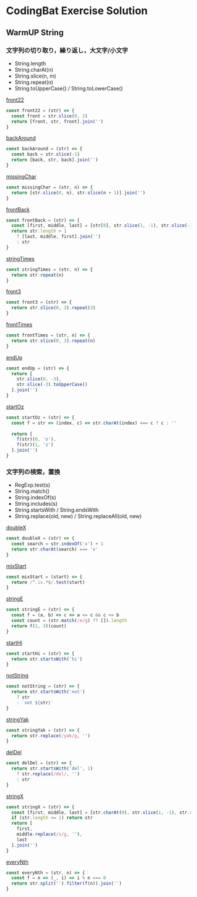 # CodingBat Exercise Solution

## WarmUP String

### 文字列の切り取り，繰り返し，大文字/小文字

- String.length
- String.charAt(n)
- String.slice(n, m)
- String.repeat(n)
- String.toUpperCase() / String.toLowerCase()

[front22](../spec/front22.spec.js)
```js
const front22 = (str) => {
  const front = str.slice(0, 2)
  return [front, str, front].join('')
}
```

[backAround](../spec/backAround.spec.js)
```js
const backAround = (str) => {
  const back = str.slice(-1)
  return [back, str, back].join('')
}
```
[missingChar](../spec/missingChar.spec.js)
```js
const missingChar = (str, n) => {
  return [str.slice(0, n), str.slice(n + 1)].join('')
}
```
[frontBack](../spec/frontBack.spec.js)
```js
const frontBack = (str) => {
  const [first, middle, last] = [str[0], str.slice(1, -1), str.slice(-1)]
  return str.length > 1
    ? [last, middle, first].join('')
    : str
}
```
[stringTimes](../spec/frontBack.spec.js)
```js
const stringTimes = (str, n) => {
  return str.repeat(n)
}
```
[front3](../spec/front3.spec.js)
```js
const front3 = (str) => {
  return str.slice(0, 3).repeat(3)
}
```
[frontTimes](../spec/frontTimes.spec.js)
```js
const frontTimes = (str, n) => {
  return str.slice(0, 3).repeat(n)
}
```

[endUp](../spec/endUp.spec.js)
```js
const endUp = (str) => {
  return [
    str.slice(0, -3),
    str.slice(-3).toUpperCase()
  ].join('')
}
```
[startOz](../spec/startOz.spec.js)
```js
const startOz = (str) => {
  const f = str => (index, c) => str.charAt(index) === c ? c : ''
  
  return [
    f(str)(0, 'o'),
    f(str)(1, 'z')
  ].join('')
}
```

### 文字列の検索，置換

- RegExp.test(s)
- String.match()
- String.indexOf(s)
- String.includes(s)
- String.startsWith / String.endsWith
- String.replace(old, new) / String.replaceAll(old, new)

[doubleX](../spec/doubleX.spec.js)
```js
const doubleX = (str) => {
  const search = str.indexOf('x') + 1
  return str.charAt(search) === 'x'
}
```

[mixStart](../spec/mixStart.spec.js)
```js
const mixStart = (start) => {
  return /^.ix.*$/.test(start)
}
```

[stringE](../spec/stringE.spec.js)
```js
const stringE = (str) => {
  const f = (a, b) => c => a <= c && c <= b
  const count = (str.match(/e/g) ?? []).length
  return f(1, 3)(count)
}
```

[startHi](../spec/startHi.spec.js)
```js
const startHi = (str) => {
  return str.startsWith('hi')
}
```
[notString](../spec/notString.spec.js)
```js
const notString = (str) => {
  return str.startsWith('not')
    ? str
    : `not ${str}`
}
```

[stringYak](../spec/stringYak.spec.js)
```js
const stringYak = (str) => {
  return str.replace(/yak/g, '')
}
```

[delDel](../spec/delDel.spec.js)
```js
const delDel = (str) => {
  return str.startsWith('del', 1)
    ? str.replace(/del/, '')
    : str
}
```

[stringX](../spec/stringX.spec.js)
```js
const stringX = (str) => {
  const [first, middle, last] = [str.charAt(0), str.slice(1, -1), str.slice(-1)]
  if (str.length <= 1) return str
  return [
    first,
    middle.replace(/x/g, ''),
    last
  ].join('')
}
```
[everyNth](../spec/everyNth)
```js
const everyNth = (str, n) => {
  const f = n => (_, i) => i % n === 0
  return str.split('').filter(f(n)).join('')
}
```


